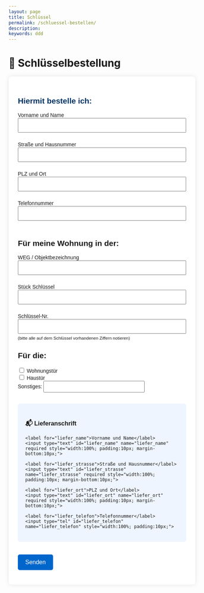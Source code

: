```yaml
---
layout: page
title: Schlüssel
permalink: /schluessel-bestellen/
description: 
keywords: ddd
---
```


# 🔑 Schlüsselbestellung

<form action="schluesselbestellung.php" method="post" style="background:#fff; padding:25px; border-radius:8px; max-width:700px; margin:auto; box-shadow:0 0 12px rgba(0,0,0,0.1); font-family:sans-serif;">

  <h2 style="color:#003366;">Hiermit bestelle ich:</h2>

  <label for="name">Vorname und Name</label>
  <input type="text" id="name" name="name" required style="width:100%; padding:10px; margin-bottom:10px;">

  <label for="strasse">Straße und Hausnummer</label>
  <input type="text" id="strasse" name="strasse" required style="width:100%; padding:10px; margin-bottom:10px;">

  <label for="ort">PLZ und Ort</label>
  <input type="text" id="ort" name="ort" required style="width:100%; padding:10px; margin-bottom:10px;">

  <label for="telefon">Telefonnummer</label>
  <input type="tel" id="telefon" name="telefon" style="width:100%; padding:10px; margin-bottom:20px;">

  <h2>Für meine Wohnung in der:</h2>

  <label for="weg">WEG / Objektbezeichnung</label>
  <input type="text" id="weg" name="weg" required style="width:100%; padding:10px; margin-bottom:10px;">

  <label for="anzahl">Stück Schlüssel</label>
  <input type="number" id="anzahl" name="anzahl" min="1" required style="width:100%; padding:10px; margin-bottom:10px;">

  <label for="schluesselnummer">Schlüssel-Nr.</label>
  <input type="text" id="schluesselnummer" name="schluesselnummer" style="width:100%; padding:10px; margin-bottom:5px;">
  <small>(bitte alle auf dem Schlüssel vorhandenen Ziffern notieren)</small>

  <h2>Für die:</h2>

  <label><input type="checkbox" name="zweck_wohnung" value="1"> Wohnungstür</label><br>
  <label><input type="checkbox" name="zweck_haustuer" value="1"> Haustür</label><br>
  <label>Sonstiges: <input type="text" name="zweck_sonstiges" style="width:60%; padding:6px;"></label>

  <div style="background:#eef5ff; padding:20px; border-radius:6px; margin-top:30px;">
    <h3>📬 Lieferanschrift</h3>

    <label for="liefer_name">Vorname und Name</label>
    <input type="text" id="liefer_name" name="liefer_name" required style="width:100%; padding:10px; margin-bottom:10px;">

    <label for="liefer_strasse">Straße und Hausnummer</label>
    <input type="text" id="liefer_strasse" name="liefer_strasse" required style="width:100%; padding:10px; margin-bottom:10px;">

    <label for="liefer_ort">PLZ und Ort</label>
    <input type="text" id="liefer_ort" name="liefer_ort" required style="width:100%; padding:10px; margin-bottom:10px;">

    <label for="liefer_telefon">Telefonnummer</label>
    <input type="tel" id="liefer_telefon" name="liefer_telefon" style="width:100%; padding:10px;">
  </div>

  <button type="submit" style="background:#0066cc; color:#fff; border:none; padding:12px 20px; margin-top:20px; font-size:16px; border-radius:5px; cursor:pointer;">Senden</button>
</form>
